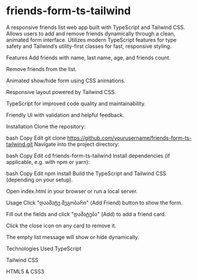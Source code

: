 # friends-form-ts-tailwind
A responsive friends list web app built with TypeScript and Tailwind CSS. Allows users to add and remove friends dynamically through a clean, animated form interface. Utilizes modern TypeScript features for type safety and Tailwind’s utility-first classes for fast, responsive styling.


Features
Add friends with name, last name, age, and friends count.

Remove friends from the list.

Animated show/hide form using CSS animations.

Responsive layout powered by Tailwind CSS.

TypeScript for improved code quality and maintainability.

Friendly UI with validation and helpful feedback.

Installation
Clone the repository:

bash
Copy
Edit
git clone https://github.com/yourusername/friends-form-ts-tailwind.git
Navigate into the project directory:

bash
Copy
Edit
cd friends-form-ts-tailwind
Install dependencies (if applicable, e.g. with npm or yarn):

bash
Copy
Edit
npm install
Build the TypeScript and Tailwind CSS (depending on your setup).

Open index.html in your browser or run a local server.

Usage
Click "დაამატე მეგობარი" (Add Friend) button to show the form.

Fill out the fields and click "დამატება" (Add) to add a friend card.

Click the close icon on any card to remove it.

The empty list message will show or hide dynamically.

Technologies Used
TypeScript

Tailwind CSS

HTML5 & CSS3
